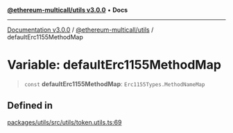 [**@ethereum-multicall/utils v3.0.0**](../README.md) • **Docs**

***

[Documentation v3.0.0](../../../packages.md) / [@ethereum-multicall/utils](../README.md) / defaultErc1155MethodMap

# Variable: defaultErc1155MethodMap

> `const` **defaultErc1155MethodMap**: `Erc1155Types.MethodNameMap`

## Defined in

[packages/utils/src/utils/token.utils.ts:69](https://github.com/niZmosis/ethereum-multicall/blob/68ee699eca0cd184d8f0b7213bb6f4fe15a011a1/packages/utils/src/utils/token.utils.ts#L69)
